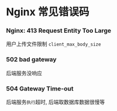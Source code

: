 # Nginx 常见错误码

### Nginx: 413 Request Entity Too Large

用户上传文件限制 `client_max_body_size`

### 502 bad gateway

后端服务没响应

### 504 Gateway Time-out

后端服务`执行`超时, 后端取数据库数据很慢等